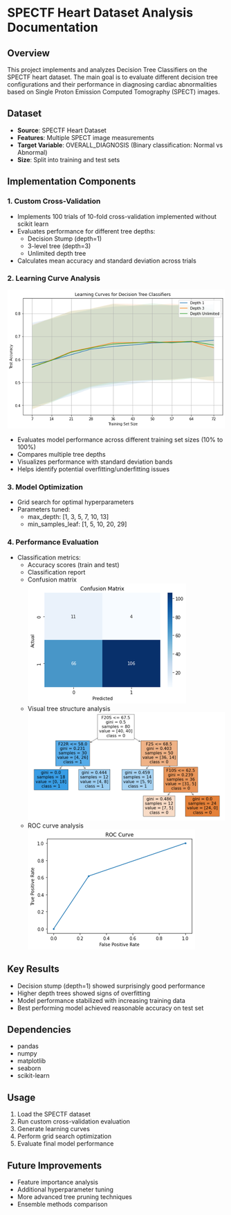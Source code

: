 # SPECTF Heart Dataset Analysis Documentation

## Overview
This project implements and analyzes Decision Tree Classifiers on the SPECTF heart dataset. The main goal is to evaluate different decision tree configurations and their performance in diagnosing cardiac abnormalities based on Single Proton Emission Computed Tomography (SPECT) images.

## Dataset
- **Source**: SPECTF Heart Dataset
- **Features**: Multiple SPECT image measurements
- **Target Variable**: OVERALL_DIAGNOSIS (Binary classification: Normal vs Abnormal)
- **Size**: Split into training and test sets

## Implementation Components

### 1. Custom Cross-Validation
- Implements 100 trials of 10-fold cross-validation implemented without scikit learn
- Evaluates performance for different tree depths:
  - Decision Stump (depth=1)
  - 3-level tree (depth=3)
  - Unlimited depth tree
- Calculates mean accuracy and standard deviation across trials

### 2. Learning Curve Analysis
![Learning curve for the different classifiers](/spectf-lc.png)
- Evaluates model performance across different training set sizes (10% to 100%)
- Compares multiple tree depths
- Visualizes performance with standard deviation bands
- Helps identify potential overfitting/underfitting issues

### 3. Model Optimization
- Grid search for optimal hyperparameters
- Parameters tuned:
  - max_depth: [1, 3, 5, 7, 10, 13]
  - min_samples_leaf: [1, 5, 10, 20, 29]

### 4. Performance Evaluation
- Classification metrics:
  - Accuracy scores (train and test)
  - Classification report
  - Confusion matrix
       ![Confusion matrix for the best classifier](/spectf-cm.png)
  - Visual tree structure analysis
    ![Decision tree](/spectf-dt2.png)
  - ROC curve analysis
  ![ROC curve](/spectf-roc.png)


## Key Results
- Decision stump (depth=1) showed surprisingly good performance
- Higher depth trees showed signs of overfitting
- Model performance stabilized with increasing training data
- Best performing model achieved reasonable accuracy on test set

## Dependencies
- pandas
- numpy
- matplotlib
- seaborn
- scikit-learn

## Usage
1. Load the SPECTF dataset
2. Run custom cross-validation evaluation
3. Generate learning curves
4. Perform grid search optimization
5. Evaluate final model performance

## Future Improvements
- Feature importance analysis
- Additional hyperparameter tuning
- More advanced tree pruning techniques
- Ensemble methods comparison